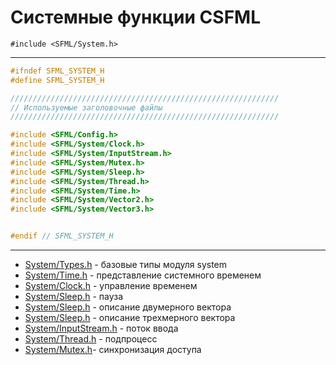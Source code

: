 # Системные функции CSFML

```#include <SFML/System.h>```
<hr/>

```c
#ifndef SFML_SYSTEM_H
#define SFML_SYSTEM_H

////////////////////////////////////////////////////////////
// Используемые заголовочные файлы
////////////////////////////////////////////////////////////

#include <SFML/Config.h>
#include <SFML/System/Clock.h>
#include <SFML/System/InputStream.h>
#include <SFML/System/Mutex.h>
#include <SFML/System/Sleep.h>
#include <SFML/System/Thread.h>
#include <SFML/System/Time.h>
#include <SFML/System/Vector2.h>
#include <SFML/System/Vector3.h>


#endif // SFML_SYSTEM_H
```
<hr/>

- [System/Types.h](System/Types.h.md) - базовые типы модуля system
- [System/Time.h](System/Time.h.md) - представление системного временем
- [System/Clock.h](System/Clock.h.md) - управление временем
- [System/Sleep.h](System/Sleep.h.md) - пауза
- [System/Sleep.h](System/Vector2.h.md) - описание двумерного вектора
- [System/Sleep.h](System/Vector3.h.md) - описание трехмерного вектора
- [System/InputStream.h](System/InputStream.h.md) - поток ввода
- [System/Thread.h](System/Thread.h.md) - подпроцесс
- [System/Mutex.h](System/Mutex.h.md)- синхронизация доступа


